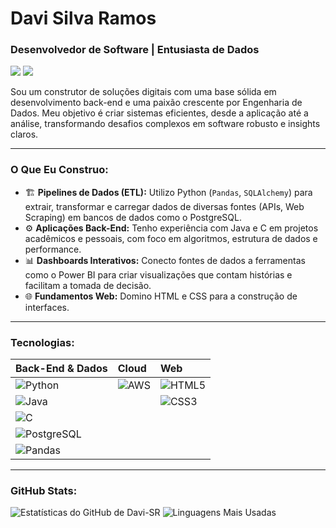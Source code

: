 # Davi Silva Ramos

### Desenvolvedor de Software | Entusiasta de Dados

<p align="left">
  <a href="https://www.linkedin.com/in/davi-silva-ramos-009011304/" target="_blank"><img src="https://img.shields.io/badge/-LinkedIn-%230077B5?style=for-the-badge&logo=linkedin&logoColor=white" target="_blank"></a>
  <a href="mailto:[SEU-EMAIL@gmail.com]"><img src="https://img.shields.io/badge/-Gmail-%23333?style=for-the-badge&logo=gmail&logoColor=white" target="_blank"></a>
</p>

Sou um construtor de soluções digitais com uma base sólida em desenvolvimento back-end e uma paixão crescente por Engenharia de Dados. Meu objetivo é criar sistemas eficientes, desde a aplicação até a análise, transformando desafios complexos em software robusto e insights claros.

---

### O Que Eu Construo:
- 🏗️ **Pipelines de Dados (ETL):** Utilizo Python (`Pandas`, `SQLAlchemy`) para extrair, transformar e carregar dados de diversas fontes (APIs, Web Scraping) em bancos de dados como o PostgreSQL.
- ⚙️ **Aplicações Back-End:** Tenho experiência com Java e C em projetos acadêmicos e pessoais, com foco em algoritmos, estrutura de dados e performance.
- 📊 **Dashboards Interativos:** Conecto fontes de dados a ferramentas como o Power BI para criar visualizações que contam histórias e facilitam a tomada de decisão.
- 🌐 **Fundamentos Web:** Domino HTML e CSS para a construção de interfaces.

---

### Tecnologias:

| **Back-End & Dados** | **Cloud** | **Web** |
| :--- | :--- | :--- |
| ![Python](https://img.shields.io/badge/Python-3776AB?style=flat-square&logo=python&logoColor=white) | ![AWS](https://img.shields.io/badge/Amazon_AWS-232F3E?style=flat-square&logo=amazon-aws&logoColor=white) | ![HTML5](https://img.shields.io/badge/HTML5-E34F26?style=flat-square&logo=html5&logoColor=white) |
| ![Java](https://img.shields.io/badge/Java-ED8B00?style=flat-square&logo=openjdk&logoColor=white) | | ![CSS3](https://img.shields.io/badge/CSS3-1572B6?style=flat-square&logo=css3&logoColor=white) |
| ![C](https://img.shields.io/badge/C-00599C?style=flat-square&logo=c&logoColor=white) | | |
| ![PostgreSQL](https://img.shields.io/badge/PostgreSQL-316192?style=flat-square&logo=postgresql&logoColor=white) | | |
| ![Pandas](https://img.shields.io/badge/pandas-150458?style=flat-square&logo=pandas&logoColor=white) | | |

---

### GitHub Stats:
![Estatísticas do GitHub de Davi-SR](https://github-readme-stats.vercel.app/api?username=Davi-SR&show_icons=true&theme=radical&include_all_commits=true&count_private=true)
![Linguagens Mais Usadas](https://github-readme-stats.vercel.app/api/top-langs/?username=Davi-SR&layout=compact&langs_count=7&theme=radical)

